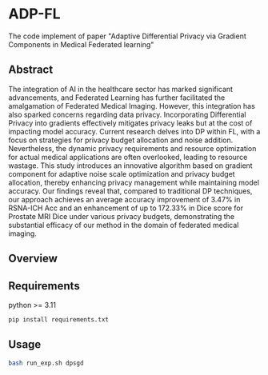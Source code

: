 # ADP-FL

The code implement of paper "Adaptive Differential Privacy via Gradient Components in Medical Federated learning"

## Abstract

The integration of AI in the healthcare sector has marked significant advancements, and Federated Learning has further facilitated the amalgamation of Federated Medical Imaging. However, this integration has also sparked concerns regarding data privacy. Incorporating Differential Privacy into gradients effectively mitigates privacy leaks but at the cost of impacting model accuracy. Current research delves into DP within FL, with a focus on strategies for privacy budget allocation and noise addition. Nevertheless, the dynamic privacy requirements and resource optimization for actual medical applications are often overlooked, leading to resource wastage. This study introduces an innovative algorithm based on gradient component for adaptive noise scale optimization and privacy budget allocation, thereby enhancing privacy management while maintaining model accuracy. Our findings reveal that, compared to traditional DP techniques, our approach achieves an average accuracy improvement of 3.47% in RSNA-ICH Acc and an enhancement of up to 172.33% in Dice score for Prostate MRI Dice under various privacy budgets, demonstrating the substantial efficacy of our method in the domain of federated medical imaging.

## Overview


## Requirements

python >= 3.11

```bash
pip install requirements.txt
```

## Usage

```bash
bash run_exp.sh dpsgd
```
